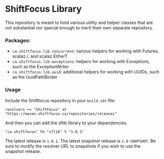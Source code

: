 # ShiftFocus Library

This repository is meant to hold various utility and helper classes that are not substantial nor special enough
to merit their own separate repository.

### Packages:

  * `ca.shiftfocus.lib.concurrent`: various helpers for working with Futures, scalaz.\/, and scalaz.EitherT
  * `ca.shiftfocus.lib.exceptions`: helpers for working with Exceptions, such as the ExceptionWriter
  * `ca.shiftfocus.lib.uuid`: additional helpers for working with UUIDs, such as the UuidPathBinder

### Usage

Include the Shiftfocus repository in your `build.sbt` file:

    resolvers += "ShiftFocus" at "https://maven.shiftfocus.ca/repositories/releases"

And then you can add the sflib library to your dependencies.

    "ca.shiftfocus" %% "sflib" % "1.0.1"

The latest release is `1.0.1`. The latest snapshot release is `1.0-SNAPSHOT`. Be sure to modify the resolver URL
to snapshots if you wish to use the snapshot release.